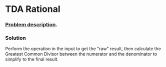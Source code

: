 # TDA Rational

### [Problem description](https://www.beecrowd.com.br/judge/en/problems/view/1022).

### Solution

Perform the operation in the input to get the "raw" result, then calculate the Greatest Common Divisor between the numerator and the denominator to simplify to the final result.
